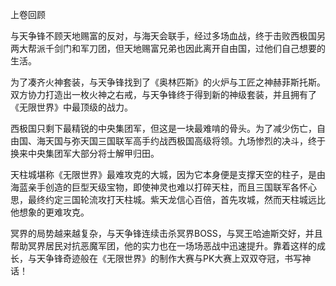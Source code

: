 上卷回顾


与天争锋不顾天地赐富的反对，与海天会联手，经过多场血战，终于击败西极国另两大帮派千剑门和军刀团，但天地赐富兄弟也因此离开自由国，过他们自己想要的生活。

为了凑齐火神套装，与天争锋找到了《奥林匹斯》的火炉与工匠之神赫菲斯托斯。双方协力打造出一枚火神之右戒，与天争锋终于得到新的神级套装，并且拥有了《无限世界》中最顶级的战力。

西极国只剩下最精锐的中央集团军，但这是一块最难啃的骨头。为了减少伤亡，自由国、海天国与弥天国三国联军高手约战西极国高级将领。九场惨烈的决斗，终于换来中央集团军大部分将士解甲归田。

天柱城堪称《无限世界》最难攻克的大城，因为它本身便是支撑天空的柱子，是由海蓝亲手创造的巨型天级宝物，即使神灵也难以打碎天柱，而且三国联军各怀心思，最终约定三国轮流攻打天柱城。紫天龙信心百倍，首先攻城，然而天柱城远比他想象的更难攻克。

冥界的局势越来越复杂，与天争锋连续击杀冥界BOSS，与冥王哈迪斯交好，并且帮助冥界居民对抗恶魔军团，他的实力也在一场场恶战中迅速提升。靠着这样的成长，与天争锋奇迹般在《无限世界》的制作大赛与PK大赛上双双夺冠，书写神话！






